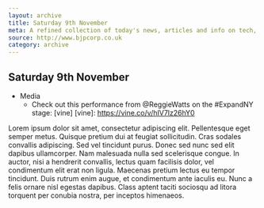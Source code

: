 ```yaml
---
layout: archive
title: Saturday 9th November
meta: A refined collection of today's news, articles and info on tech, web and design.
source: http://www.bjpcorp.co.uk
category: archive
---
```


## Saturday 9th November


- Media
	- Check out this performance from @ReggieWatts on the #ExpandNY stage: [vine] [vine]: https://vine.co/v/hIV7lz26hY0

Lorem ipsum dolor sit amet, consectetur adipiscing elit. Pellentesque eget semper metus. Quisque pretium dui at feugiat sollicitudin. Cras sodales convallis adipiscing. Sed vel tincidunt purus. Donec sed nunc sed elit dapibus ullamcorper. Nam malesuada nulla sed scelerisque congue. In auctor, nisi a hendrerit convallis, lectus quam facilisis dolor, vel condimentum elit erat non ligula. Maecenas pretium lectus eu tempor tincidunt. Duis rutrum enim augue, et condimentum ante iaculis eu. Nunc a felis ornare nisl egestas dapibus. Class aptent taciti sociosqu ad litora torquent per conubia nostra, per inceptos himenaeos.